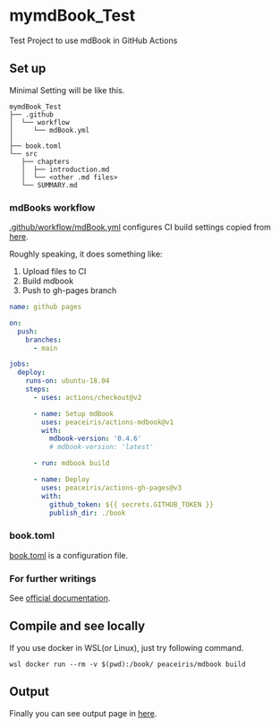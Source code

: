 # mymdBook_Test
Test Project to use mdBook in GitHub Actions

## Set up

Minimal Setting will be like this.

```
mymdBook_Test
├── .github
│  └── workflow
│     └── mdBook.yml
│
├── book.toml
└── src
   ├── chapters
   │  ├── introduction.md
   │  └── <other .md files>
   └── SUMMARY.md
```

### mdBooks workflow


[.github/workflow/mdBook.yml](.github/workflow/mdBook.yml) configures CI build settings copied from [here](https://github.com/peaceiris/actions-mdbook).

Roughly speaking, it does something like:

1. Upload files to CI
2. Build mdbook
3. Push to gh-pages branch


```yml
name: github pages

on:
  push:
    branches:
      - main

jobs:
  deploy:
    runs-on: ubuntu-18.04
    steps:
      - uses: actions/checkout@v2

      - name: Setup mdBook
        uses: peaceiris/actions-mdbook@v1
        with:
          mdbook-version: '0.4.6'
          # mdbook-version: 'latest'

      - run: mdbook build

      - name: Deploy
        uses: peaceiris/actions-gh-pages@v3
        with:
          github_token: ${{ secrets.GITHUB_TOKEN }}
          publish_dir: ./book
```

### book.toml

[book.toml](book.toml) is a configuration file.

### For further writings

See [official documentation](https://budziq.github.io/mdBook/cli/init.html).

## Compile and see locally

If you use docker in WSL(or Linux), just try following command.

```
wsl docker run --rm -v $(pwd):/book/ peaceiris/mdbook build
```

## Output

Finally you can see output page in [here](https://yoshiri.github.io/mymdBook_Test/).

